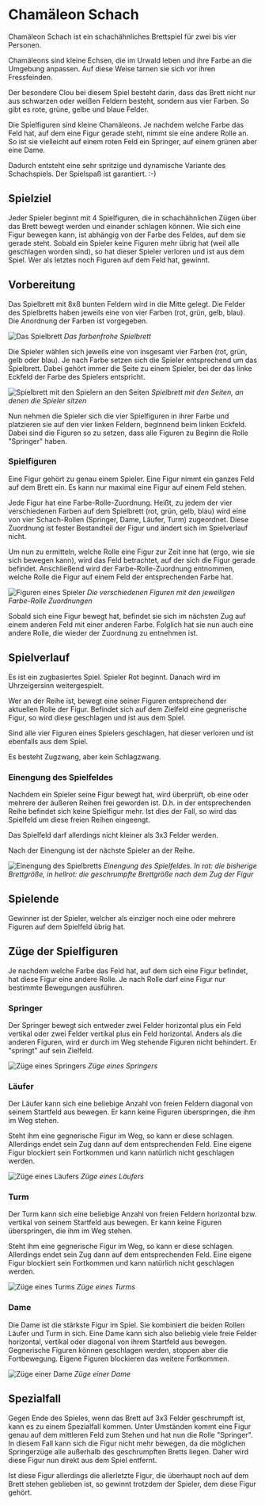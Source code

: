 # Chamäleon Schach

Chamäleon Schach ist ein schachähnliches Brettspiel für zwei bis vier Personen.

Chamäleons sind kleine Echsen, die im Urwald leben und ihre Farbe an die Umgebung anpassen. Auf diese Weise tarnen sie sich vor ihren Fressfeinden.

Der besondere Clou bei diesem Spiel besteht darin, dass das Brett nicht nur aus schwarzen oder weißen Feldern besteht, sondern aus vier Farben. So gibt es rote, grüne, gelbe und blaue Felder.

Die Spielfiguren sind kleine Chamäleons. Je nachdem welche Farbe das Feld hat, auf dem eine Figur gerade steht, nimmt sie eine andere Rolle an. So ist sie vielleicht auf einem roten Feld ein Springer, auf einem grünen aber eine Dame.

Dadurch entsteht eine sehr spritzige und dynamische Variante des Schachspiels. Der Spielspaß ist garantiert. :-)

## Spielziel

Jeder Spieler beginnt mit 4 Spielfiguren, die in schachähnlichen Zügen über das Brett bewegt werden und einander schlagen können. Wie sich eine Figur bewegen kann, ist abhängig von der Farbe des Feldes, auf dem sie gerade steht. Sobald ein Spieler keine Figuren mehr übrig hat (weil alle geschlagen worden sind), so hat dieser Spieler verloren und ist aus dem Spiel. Wer als letztes noch Figuren auf dem Feld hat, gewinnt.

## Vorbereitung

Das Spielbrett mit 8x8 bunten Feldern wird in die Mitte gelegt. Die Felder des Spielbretts haben jeweils eine von vier Farben (rot, grün, gelb, blau). Die Anordnung der Farben ist vorgegeben.

![Das Spielbrett](./pics/board.png)
*Das farbenfrohe Spielbrett*

Die Spieler wählen sich jeweils eine von insgesamt vier Farben (rot, grün, gelb oder blau). Je nach Farbe setzen sich die Spieler entsprechend um das Spielbrett. Dabei gehört immer die Seite zu einem Spieler, bei der das linke Eckfeld der Farbe des Spielers entspricht.

![Spielbrett mit den Spielern an den Seiten](./pics/board-players.png)
*Spielbrett mit den Seiten, an denen die Spieler sitzen*

Nun nehmen die Spieler sich die vier Spielfiguren in ihrer Farbe und platzieren sie auf den vier linken Feldern, beginnend beim linken Eckfeld. Dabei sind die Figuren so zu setzen, dass alle Figuren zu Beginn die Rolle "Springer" haben.

### Spielfiguren

Eine Figur gehört zu genau einem Spieler. Eine Figur nimmt ein ganzes Feld auf dem Brett ein. Es kann nur maximal eine Figur auf einem Feld stehen.

Jede Figur hat eine Farbe-Rolle-Zuordnung. Heißt, zu jedem der vier verschiedenen Farben auf dem Spielbrett (rot, grün, gelb, blau) wird eine von vier Schach-Rollen (Springer, Dame, Läufer, Turm) zugeordnet. Diese Zuordnung ist fester Bestandteil der Figur und ändert sich im Spielverlauf nicht.

Um nun zu ermitteln, welche Rolle eine Figur zur Zeit inne hat (ergo, wie sie sich bewegen kann), wird das Feld betrachtet, auf der sich die Figur gerade befindet. Anschließend wird der Farbe-Rolle-Zuordnung entnommen, welche Rolle die Figur auf einem Feld der entsprechenden Farbe hat.

![Figuren eines Spieler](./pics/pawns-red.png)
*Die verschiedenen Figuren mit den jeweiligen Farbe-Rolle Zuordnungen*

Sobald sich eine Figur bewegt hat, befindet sie sich im nächsten Zug auf einem anderen Feld mit einer anderen Farbe. Folglich hat sie nun auch eine andere Rolle, die wieder der Zuordnung zu entnehmen ist.

## Spielverlauf

Es ist ein zugbasiertes Spiel. Spieler Rot beginnt. Danach wird im Uhrzeigersinn weitergespielt.

Wer an der Reihe ist, bewegt eine seiner Figuren entsprechend der aktuellen Rolle der Figur. Befindet sich auf dem Zielfeld eine gegnerische Figur, so wird diese geschlagen und ist aus dem Spiel.

Sind alle vier Figuren eines Spielers geschlagen, hat dieser verloren und ist ebenfalls aus dem Spiel.

Es besteht Zugzwang, aber kein Schlagzwang.

### Einengung des Spielfeldes

Nachdem ein Spieler seine Figur bewegt hat, wird überprüft, ob eine oder mehrere der äußeren Reihen frei geworden ist. D.h. in der entsprechenden Reihe befindet sich keine Spielfigur mehr. Ist dies der Fall, so wird das Spielfeld um diese freien Reihen eingeengt.

Das Spielfeld darf allerdings nicht kleiner als 3x3 Felder werden.

Nach der Einengung ist der nächste Spieler an der Reihe.

![Einengung des Spielbretts](./pics/shrinking.png)
*Einengung des Spielfeldes. In rot: die bisherige Brettgröße, in hellrot: die geschrumpfte Brettgröße nach dem Zug der Figur*

## Spielende

Gewinner ist der Spieler, welcher als einziger noch eine oder mehrere Figuren auf dem Spielfeld übrig hat.

## Züge der Spielfiguren

Je nachdem welche Farbe das Feld hat, auf dem sich eine Figur befindet, hat diese Figur eine andere Rolle. Je nach Rolle darf eine Figur nur bestimmte Bewegungen ausführen.

### Springer

Der Springer bewegt sich entweder zwei Felder horizontal plus ein Feld vertikal oder zwei Felder vertikal plus ein Feld horizontal. Anders als die anderen Figuren, wird er durch im Weg stehende Figuren nicht behindert. Er "springt" auf sein Zielfeld.

![Züge eines Springers](./pics/moves-knight.png)
*Züge eines Springers*

### Läufer

Der Läufer kann sich eine beliebige Anzahl von freien Feldern diagonal von seinem Startfeld aus bewegen. Er kann keine Figuren überspringen, die ihm im Weg stehen.

Steht ihm eine gegnerische Figur im Weg, so kann er diese schlagen. Allerdings endet sein Zug dann auf dem entsprechenden Feld. Eine eigene Figur blockiert sein Fortkommen und kann natürlich nicht geschlagen werden.

![Züge eines Läufers](./pics/moves-bishop.png)
*Züge eines Läufers*

### Turm

Der Turm kann sich eine beliebige Anzahl von freien Feldern horizontal bzw. vertikal von seinem Startfeld aus bewegen. Er kann keine Figuren überspringen, die ihm im Weg stehen.

Steht ihm eine gegnerische Figur im Weg, so kann er diese schlagen. Allerdings endet sein Zug dann auf dem entsprechenden Feld. Eine eigene Figur blockiert sein Fortkommen und kann natürlich nicht geschlagen werden.

![Züge eines Turms](./pics/moves-rook.png)
*Züge eines Turms*

### Dame

Die Dame ist die stärkste Figur im Spiel. Sie kombiniert die beiden Rollen Läufer und Turm in sich. Eine Dame kann sich also beliebig viele freie Felder horizontal, vertikal oder diagonal von ihrem Startfeld aus bewegen. Gegnerische Figuren können geschlagen werden, stoppen aber die Fortbewegung. Eigene Figuren blockieren das weitere Fortkommen.

![Züge einer Dame](./pics/moves-queen.png)
*Züge einer Dame*

## Spezialfall

Gegen Ende des Spieles, wenn das Brett auf 3x3 Felder geschrumpft ist, kann es zu einem Spezialfall kommen. Unter Umständen kommt eine Figur genau auf dem mittleren Feld zum Stehen und hat nun die Rolle "Springer". In diesem Fall kann sich die Figur nicht mehr bewegen, da die möglichen Springerzüge alle außerhalb des geschrumpften Bretts liegen. Daher wird diese Figur nun direkt aus dem Spiel entfernt.

Ist diese Figur allerdings die allerletzte Figur, die überhaupt noch auf dem Brett stehen geblieben ist, so gewinnt trotzdem der Spieler, dem diese Figur gehört.